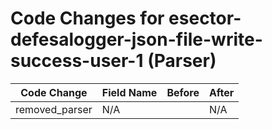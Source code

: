 # Code Changes for esector-defesalogger-json-file-write-success-user-1 (Parser)

| Code Change | Field Name | Before | After |
|-------------|------------|--------|-------|
| removed_parser | N/A |  | N/A |